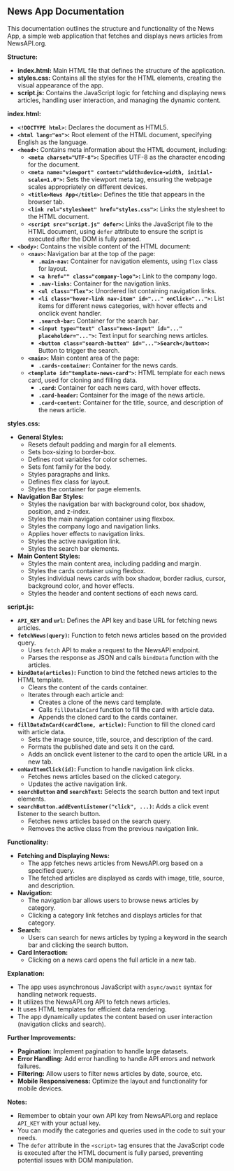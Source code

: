 ## News App Documentation

This documentation outlines the structure and functionality of the News App, a simple web application that fetches and displays news articles from NewsAPI.org.

**Structure:**

- **index.html:** Main HTML file that defines the structure of the application.
- **styles.css:** Contains all the styles for the HTML elements, creating the visual appearance of the app.
- **script.js:** Contains the JavaScript logic for fetching and displaying news articles, handling user interaction, and managing the dynamic content.

**index.html:**

- **`<!DOCTYPE html>`:** Declares the document as HTML5.
- **`<html lang="en">`:** Root element of the HTML document, specifying English as the language.
- **`<head>`:** Contains meta information about the HTML document, including:
    - **`<meta charset="UTF-8">`:** Specifies UTF-8 as the character encoding for the document.
    - **`<meta name="viewport" content="width=device-width, initial-scale=1.0">`:** Sets the viewport meta tag, ensuring the webpage scales appropriately on different devices.
    - **`<title>News App</title>`:** Defines the title that appears in the browser tab.
    - **`<link rel="stylesheet" href="styles.css">`:** Links the stylesheet to the HTML document.
    - **`<script src="script.js" defer>`:** Links the JavaScript file to the HTML document, using `defer` attribute to ensure the script is executed after the DOM is fully parsed.
- **`<body>`:** Contains the visible content of the HTML document:
    - **`<nav>`:** Navigation bar at the top of the page:
        - **`.main-nav`:** Container for navigation elements, using `flex` class for layout.
        - **`<a href="" class="company-logo">`:** Link to the company logo.
        - **`.nav-links`:** Container for the navigation links.
        - **`<ul class="flex">`:** Unordered list containing navigation links.
        - **`<li class="hover-link nav-item" id="..." onClick="...">`:** List items for different news categories, with hover effects and onclick event handler.
        - **`.search-bar`:** Container for the search bar.
        - **`<input type="text" class="news-input" id="..." placeholder="...">`:** Text input for searching news articles.
        - **`<button class="search-button" id="...">Search</button>`:** Button to trigger the search.
    - **`<main>`:** Main content area of the page:
        - **`.cards-container`:** Container for the news cards.
    - **`<template id="template-news-card">`:** HTML template for each news card, used for cloning and filling data.
        - **`.card`:** Container for each news card, with hover effects.
        - **`.card-header`:** Container for the image of the news article.
        - **`.card-content`:** Container for the title, source, and description of the news article.

**styles.css:**

- **General Styles:**
    - Resets default padding and margin for all elements.
    - Sets box-sizing to border-box.
    - Defines root variables for color schemes.
    - Sets font family for the body.
    - Styles paragraphs and links.
    - Defines flex class for layout.
    - Styles the container for page elements.
- **Navigation Bar Styles:**
    - Styles the navigation bar with background color, box shadow, position, and z-index.
    - Styles the main navigation container using flexbox.
    - Styles the company logo and navigation links.
    - Applies hover effects to navigation links.
    - Styles the active navigation link.
    - Styles the search bar elements.
- **Main Content Styles:**
    - Styles the main content area, including padding and margin.
    - Styles the cards container using flexbox.
    - Styles individual news cards with box shadow, border radius, cursor, background color, and hover effects.
    - Styles the header and content sections of each news card.

**script.js:**

- **`API_KEY` and `url`:** Defines the API key and base URL for fetching news articles.
- **`fetchNews(query)`:** Function to fetch news articles based on the provided query.
    - Uses `fetch` API to make a request to the NewsAPI endpoint.
    - Parses the response as JSON and calls `bindData` function with the articles.
- **`bindData(articles)`:** Function to bind the fetched news articles to the HTML template.
    - Clears the content of the cards container.
    - Iterates through each article and:
        - Creates a clone of the news card template.
        - Calls `fillDataInCard` function to fill the card with article data.
        - Appends the cloned card to the cards container.
- **`fillDataInCard(cardClone, article)`:** Function to fill the cloned card with article data.
    - Sets the image source, title, source, and description of the card.
    - Formats the published date and sets it on the card.
    - Adds an onclick event listener to the card to open the article URL in a new tab.
- **`onNavItemClick(id)`:** Function to handle navigation link clicks.
    - Fetches news articles based on the clicked category.
    - Updates the active navigation link.
- **`searchButton` and `searchText`:** Selects the search button and text input elements.
- **`searchButton.addEventListener("click", ...)`:** Adds a click event listener to the search button.
    - Fetches news articles based on the search query.
    - Removes the active class from the previous navigation link.


**Functionality:**

- **Fetching and Displaying News:**
    - The app fetches news articles from NewsAPI.org based on a specified query.
    - The fetched articles are displayed as cards with image, title, source, and description.
- **Navigation:**
    - The navigation bar allows users to browse news articles by category.
    - Clicking a category link fetches and displays articles for that category.
- **Search:**
    - Users can search for news articles by typing a keyword in the search bar and clicking the search button.
- **Card Interaction:**
    - Clicking on a news card opens the full article in a new tab.

**Explanation:**

- The app uses asynchronous JavaScript with `async/await` syntax for handling network requests.
- It utilizes the NewsAPI.org API to fetch news articles.
- It uses HTML templates for efficient data rendering.
- The app dynamically updates the content based on user interaction (navigation clicks and search).


**Further Improvements:**

- **Pagination:** Implement pagination to handle large datasets.
- **Error Handling:** Add error handling to handle API errors and network failures.
- **Filtering:** Allow users to filter news articles by date, source, etc.
- **Mobile Responsiveness:** Optimize the layout and functionality for mobile devices.

**Notes:**

- Remember to obtain your own API key from NewsAPI.org and replace `API_KEY` with your actual key.
- You can modify the categories and queries used in the code to suit your needs.
- The `defer` attribute in the `<script>` tag ensures that the JavaScript code is executed after the HTML document is fully parsed, preventing potential issues with DOM manipulation.

